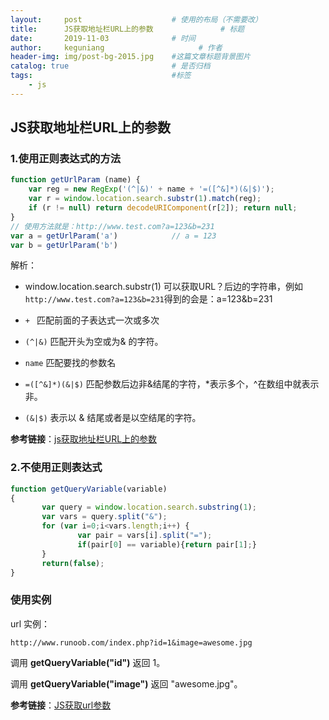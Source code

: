 ```yaml
---
layout:     post                    # 使用的布局（不需要改）
title:      JS获取地址栏URL上的参数               # 标题 
date:       2019-11-03              # 时间
author:     keguniang                     # 作者
header-img: img/post-bg-2015.jpg    #这篇文章标题背景图片
catalog: true                       # 是否归档
tags:                               #标签
    - js
---
```

## JS获取地址栏URL上的参数

### 1.使用正则表达式的方法

```js
function getUrlParam (name) {
    var reg = new RegExp('(^|&)' + name + '=([^&]*)(&|$)');
    var r = window.location.search.substr(1).match(reg);
    if (r != null) return decodeURIComponent(r[2]); return null;
}
// 使用方法就是：http://www.test.com?a=123&b=231
var a = getUrlParam('a')            // a = 123
var b = getUrlParam('b') 
```

解析：

* window.location.search.substr(1)  可以获取URL？后边的字符串，例如   `http://www.test.com?a=123&b=231`得到的会是：a=123&b=231 
* `+ `     匹配前面的子表达式一次或多次 

* `(^|&)`   匹配开头为空或为& 的字符。
* `name`  匹配要找的参数名
* `=([^&]*)(&|$)`   匹配参数后边非&结尾的字符，*表示多个，^在数组中就表示非。
* `(&|$)`  表示以 & 结尾或者是以空结尾的字符。

**参考链接**：[js获取地址栏URL上的参数](https://www.cnblogs.com/suyuanli/p/8046783.html)

### 2.不使用正则表达式

```js
function getQueryVariable(variable)
{
       var query = window.location.search.substring(1);
       var vars = query.split("&");
       for (var i=0;i<vars.length;i++) {
               var pair = vars[i].split("=");
               if(pair[0] == variable){return pair[1];}
       }
       return(false);
}
```

### 使用实例

url 实例：

```
http://www.runoob.com/index.php?id=1&image=awesome.jpg
```

调用 **getQueryVariable("id")** 返回 1。

调用 **getQueryVariable("image")** 返回 "awesome.jpg"。

**参考链接**：[JS获取url参数]( https://www.runoob.com/w3cnote/js-get-url-param.html )
